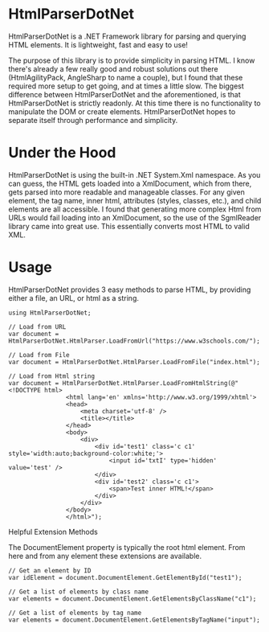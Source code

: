 # HtmlParserDotNet

HtmlParserDotNet is a .NET Framework library for parsing and querying HTML elements. It is lightweight, fast and easy to use!

The purpose of this library is to provide simplicity in parsing HTML. I know there's already a few really good and robust solutions out there (HtmlAgilityPack, AngleSharp to name a couple), but I found that these required more setup to get going, and at times a little slow. The biggest difference between HtmlParserDotNet and the aforementioned, is that HtmlParserDotNet is strictly readonly. At this time there is no functionality to manipulate the DOM or create elements. HtmlParserDotNet hopes to separate itself through performance and simplicity.

# Under the Hood

HtmlParserDotNet is using the built-in .NET System.Xml namespace. As you can guess, the HTML gets loaded into a XmlDocument, which from there, gets parsed into more readable and manageable classes. For any given element, the tag name, inner html, attributes (styles, classes, etc.), and child elements are all accessible. I found that generating more complex Html from URLs would fail loading into an XmlDocument, so the use of the SgmlReader library came into great use. This essentially converts most HTML to valid XML.

# Usage

HtmlParserDotNet provides 3 easy methods to parse HTML, by providing either a file, an URL, or html as a string.

```
using HtmlParserDotNet;
```

```
// Load from URL
var document = HtmlParserDotNet.HtmlParser.LoadFromUrl("https://www.w3schools.com/");

// Load from File
var document = HtmlParserDotNet.HtmlParser.LoadFromFile("index.html");

// Load from Html string
var document = HtmlParserDotNet.HtmlParser.LoadFromHtmlString(@"<!DOCTYPE html>
                <html lang='en' xmlns='http://www.w3.org/1999/xhtml'>
                <head>
                    <meta charset='utf-8' />
                    <title></title>
                </head>
                <body>
                    <div>
                        <div id='test1' class='c c1' style='width:auto;background-color:white;'>
                            <input id='txtI' type='hidden' value='test' />
                        </div>
                        <div id='test2' class='c c1'>
                            <span>Test inner HTML!</span>
                        </div>
                    </div>
                </body>
                </html>");
```

Helpful Extension Methods

The DocumentElement property is typically the root html element. From here and from any element these extensions are available.

```
// Get an element by ID
var idElement = document.DocumentElement.GetElementById("test1");

// Get a list of elements by class name
var elements = document.DocumentElement.GetElementsByClassName("c1");

// Get a list of elements by tag name
var elements = document.DocumentElement.GetElementsByTagName("input");

```
